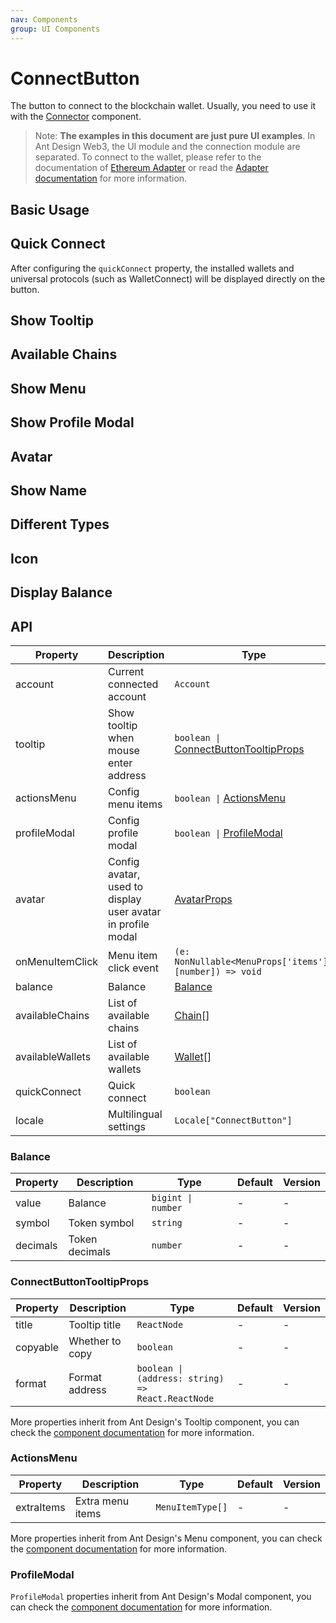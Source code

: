 ```yaml
---
nav: Components
group: UI Components
---
```


# ConnectButton

The button to connect to the blockchain wallet. Usually, you need to use it with the [Connector](../connector/index.md) component.

> Note: **The examples in this document are just pure UI examples**. In Ant Design Web3, the UI module and the connection module are separated. To connect to the wallet, please refer to the documentation of [Ethereum Adapter](../ethereum/index.md) or read the [Adapter documentation](../../../../docs/guide/adapter.md) for more information.

## Basic Usage

<code src="./demos/basic.tsx"></code>

## Quick Connect

After configuring the `quickConnect` property, the installed wallets and universal protocols (such as WalletConnect) will be displayed directly on the button.

<code src="./demos/quick-connect.tsx"></code>

## Show Tooltip

<code src="./demos/tooltip.tsx"></code>

## Available Chains

<code src="./demos/chains.tsx"></code>

## Show Menu

<code src="./demos/menu.tsx"></code>

## Show Profile Modal

<code src="./demos/profileModal.tsx"></code>

## Avatar

<code src="./demos/avatar.tsx"></code>

## Show Name

<code src="./demos/name.tsx"></code>

## Different Types

<code src="./demos/type.tsx"></code>

## Icon

<code src="./demos/icon.tsx"></code>

## Display Balance

<code src="./demos/balance.tsx"></code>

## API

| Property | Description | Type | Default | Version |
| --- | --- | --- | --- | --- |
| account | Current connected account | `Account` | - | - |
| tooltip | Show tooltip when mouse enter address | `boolean \|` [ConnectButtonTooltipProps](#connectbuttontooltipprops) | `false` | - |
| actionsMenu | Config menu items | `boolean \|` [ActionsMenu](#actionsmenu) | - | - |
| profileModal | Config profile modal | `boolean \|` [ProfileModal](#profilemodal) | - | - |
| avatar | Config avatar, used to display user avatar in profile modal | [AvatarProps](https://ant.design/components/avatar-cn#api) | - | - |
| onMenuItemClick | Menu item click event | `(e: NonNullable<MenuProps['items']>[number]) => void` | - | - |
| balance | Balance | [Balance](#balance) | - | - |
| availableChains | List of available chains | [Chain](../types/index.md#chain)\[] | - | - |
| availableWallets | List of available wallets | [Wallet](../types/index.md#wallet)\[] | - | - |
| quickConnect | Quick connect | `boolean` | `false` | - |
| locale | Multilingual settings | `Locale["ConnectButton"]` | - | - |

### Balance

| Property | Description    | Type               | Default | Version |
| -------- | -------------- | ------------------ | ------- | ------- |
| value    | Balance        | `bigint \| number` | -       | -       |
| symbol   | Token symbol   | `string`           | -       | -       |
| decimals | Token decimals | `number`           | -       | -       |

### ConnectButtonTooltipProps

| Property | Description | Type | Default | Version |
| --- | --- | --- | --- | --- |
| title | Tooltip title | `ReactNode` | - | - |
| copyable | Whether to copy | `boolean` | - | - |
| format | Format address | `boolean \| (address: string) => React.ReactNode` | - | - |

More properties inherit from Ant Design's Tooltip component, you can check the [component documentation](https://ant.design/components/tooltip) for more information.

### ActionsMenu

| Property   | Description      | Type             | Default | Version |
| ---------- | ---------------- | ---------------- | ------- | ------- |
| extraItems | Extra menu items | `MenuItemType[]` | -       | -       |

More properties inherit from Ant Design's Menu component, you can check the [component documentation](https://ant.design/components/menu) for more information.

### ProfileModal

`ProfileModal` properties inherit from Ant Design's Modal component, you can check the [component documentation](https://ant.design/components/modal) for more information.
